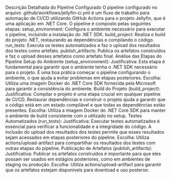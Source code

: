Descrição Detalhada do Pipeline Configurado
O pipeline configurado no arquivo .github/workflows/jellyfin-ci.yml é um fluxo de trabalho para automação de CI/CD utilizando GitHub Actions para o projeto Jellyfin, que é uma aplicação em .NET Core. O pipeline é composto pelas seguintes etapas:
setup_environment: Configura o ambiente necessário para executar o pipeline, incluindo a instalação do .NET SDK.
build_project: Realiza o build do projeto .NET, restaurando as dependências e compilando o código.
run_tests: Executa os testes automatizados e faz o upload dos resultados dos testes como artefato.
publish_artifacts: Publica os artefatos construídos e faz o upload desses artefatos como artefato final.
Análise das Etapas do Pipeline
Setup do Ambiente (setup_environment):
Justificativa: Esta etapa é fundamental para garantir que o ambiente tenha o .NET SDK necessário para o projeto. É uma boa prática começar o pipeline configurando o ambiente, o que ajuda a evitar problemas em etapas posteriores.
Escolha: Utiliza uma imagem Docker do .NET Core SDK fornecida pela Microsoft para garantir a consistência do ambiente.
Build do Projeto (build_project):
Justificativa: Compilar o projeto é uma etapa crucial em qualquer pipeline de CI/CD. Restaurar dependências e construir o projeto ajuda a garantir que o código está em um estado compilável e que todas as dependências estão presentes.
Escolha: Utiliza a imagem Docker do .NET Core SDK para manter o ambiente de build consistente com o utilizado no setup.
Testes Automatizados (run_tests):
Justificativa: Executar testes automatizados é essencial para verificar a funcionalidade e a integridade do código. A inclusão do upload dos resultados dos testes permite que esses resultados sejam acessados em etapas posteriores do pipeline.
Escolha: Utiliza actions/upload-artifact para compartilhar os resultados dos testes com outras etapas do pipeline.
Publicação de Artefatos (publish_artifacts):
Justificativa: Publicar os artefatos construídos é importante para que eles possam ser usados em estágios posteriores, como em ambientes de staging ou produção.
Escolha: Utiliza actions/upload-artifact para garantir que os artefatos estejam disponíveis para download e uso posterior.
